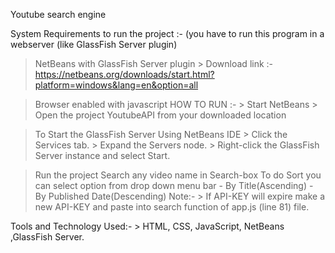 Youtube search engine

System Requirements to run the project :- (you have to run this program in a webserver (like GlassFish Server plugin)

> NetBeans with GlassFish Server plugin 
	> Download link :- https://netbeans.org/downloads/start.html?platform=windows&lang=en&option=all

> Browser enabled with javascript 
HOW TO RUN :- > Start NetBeans > Open the project YoutubeAPI from your downloaded location

> To Start the GlassFish Server Using NetBeans IDE
	> Click the Services tab.
	> Expand the Servers node.
	> Right-click the GlassFish Server instance and select Start.

> Run the project 
> Search any video name in Search-box
> To do Sort you can select option from drop down menu bar
		- By Title(Ascending)
		- By Published Date(Descending)
Note:- > If API-KEY will expire make a new API-KEY and paste into search function of app.js (line 81) file.

Tools and Technology Used:- > HTML, CSS, JavaScript, NetBeans ,GlassFish Server.

